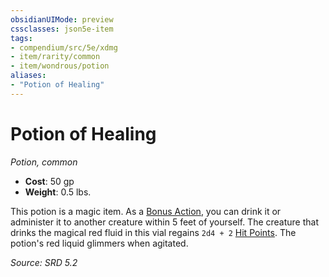 ```yaml
---
obsidianUIMode: preview
cssclasses: json5e-item
tags:
- compendium/src/5e/xdmg
- item/rarity/common
- item/wondrous/potion
aliases: 
- "Potion of Healing"
---
```

# Potion of Healing
*Potion, common*  

- **Cost**: 50 gp
- **Weight**: 0.5 lbs.

This potion is a magic item. As a [Bonus Action](rules/variant-rules/bonus-action-xphb.md), you can drink it or administer it to another creature within 5 feet of yourself. The creature that drinks the magical red fluid in this vial regains `2d4 + 2` [Hit Points](rules/variant-rules/hit-points-xphb.md). The potion's red liquid glimmers when agitated.

*Source: SRD 5.2*